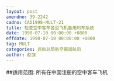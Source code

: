 ```yaml
---
layout: post
amendno: 39-2242
cadno: CAD1998-MULT-21
title: 检查空中客车各型飞机备用刹车系统
date: 1998-07-10 00:00:00 +0800
effdate: 1998-07-10 00:00:00 +0800
tag: MULT
categories: 民航总局航空器适航司
author: 赵强
---
```


##适用范围:
所有在中国注册的空中客车飞机

